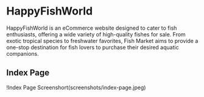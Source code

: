 # HappyFishWorld
HappyFishWorld is an eCommerce website designed to cater to fish enthusiasts, offering a wide variety of high-quality fishes for sale. From exotic tropical species to freshwater favorites, Fish Market aims to provide a one-stop destination for fish lovers to purchase their desired aquatic companions.

Index Page
---------------------------------------------------------------------------------------------------------------------------------------------------------------------
!Index Page Screenshort(screenshots/index-page.jpeg)
